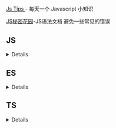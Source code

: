 ## 

[Js Tips ](https://www.jstips.co/zh_CN/)- 每天一个 Javascript 小知识

[JS秘密花园](https://bonsaiden.github.io/JavaScript-Garden/zh/)-JS语法文档 避免一些常见的错误

## JS

<details >

  [MDN-JavaScript 标准内置对象](https://developer.mozilla.org/zh-CN/docs/Web/JavaScript/Reference/Global_Objects)

  [《JavaScript 教程》- 网道](https://wangdoc.com/javascript/index.html)

  [现代 JavaScript 教程](http://zh.javascript.info/)

</details>


## ES
<details >

  [MDN-JavaScript 标准内置对象](https://developer.mozilla.org/zh-CN/docs/Web/JavaScript/Reference/Global_Objects)

  [《JavaScript 教程》- 网道](https://wangdoc.com/javascript/index.html)

  [现代 JavaScript 教程](http://zh.javascript.info/)

  [《ECMAScript 6 入门》](http://es6.ruanyifeng.com/)- 阮一峰

  [ECMAScript 6兼容性表](http://kangax.github.io/compat-table/es6/)

</details>

## TS
<details >

  [《TypeScript》](https://www.tslang.cn/docs/home.html)

  [《TypeScript》](https://ts.xcatliu.com/introduction/what-is-typescript.html)

</details>